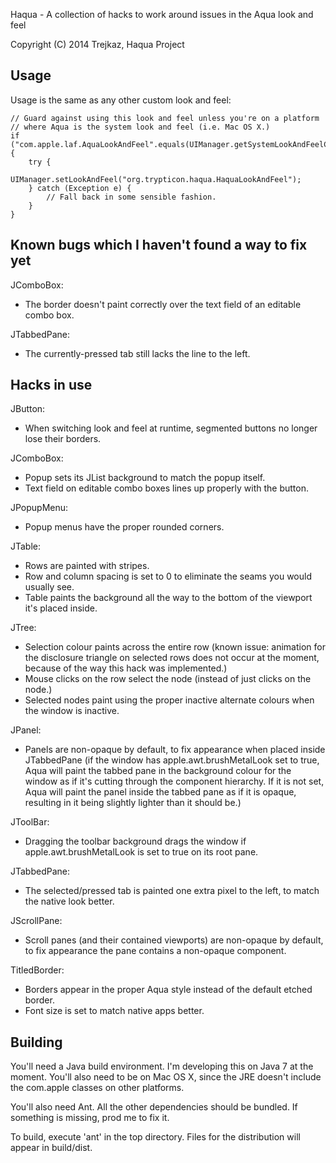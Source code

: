 Haqua - A collection of hacks to work around issues in the Aqua look and feel

Copyright (C) 2014  Trejkaz, Haqua Project


Usage
-----

Usage is the same as any other custom look and feel:

    // Guard against using this look and feel unless you're on a platform
    // where Aqua is the system look and feel (i.e. Mac OS X.)
    if ("com.apple.laf.AquaLookAndFeel".equals(UIManager.getSystemLookAndFeelClassName())) {
        try {
            UIManager.setLookAndFeel("org.trypticon.haqua.HaquaLookAndFeel");
        } catch (Exception e) {
            // Fall back in some sensible fashion.
        }
    }


Known bugs which I haven't found a way to fix yet
-------------------------------------------------

JComboBox:

* The border doesn't paint correctly over the text field of an editable combo box.

JTabbedPane:

* The currently-pressed tab still lacks the line to the left.


Hacks in use
------------

JButton:

* When switching look and feel at runtime, segmented buttons no longer lose their borders.

JComboBox:

* Popup sets its JList background to match the popup itself.
* Text field on editable combo boxes lines up properly with the button.

JPopupMenu:

* Popup menus have the proper rounded corners.

JTable:

* Rows are painted with stripes.
* Row and column spacing is set to 0 to eliminate the seams you would usually see.
* Table paints the background all the way to the bottom of the viewport it's placed inside.

JTree:

* Selection colour paints across the entire row (known issue: animation for the disclosure
  triangle on selected rows does not occur at the moment, because of the way this hack was
  implemented.)
* Mouse clicks on the row select the node (instead of just clicks on the node.)
* Selected nodes paint using the proper inactive alternate colours when the window is inactive.

JPanel:

* Panels are non-opaque by default, to fix appearance when placed inside JTabbedPane (if
  the window has apple.awt.brushMetalLook set to true, Aqua will paint the tabbed pane
  in the background colour for the window as if it's cutting through the component hierarchy.
  If it is not set, Aqua will paint the panel inside the tabbed pane as if it is opaque,
  resulting in it being slightly lighter than it should be.)

JToolBar:

* Dragging the toolbar background drags the window if apple.awt.brushMetalLook is set to
  true on its root pane.

JTabbedPane:

* The selected/pressed tab is painted one extra pixel to the left, to match the native look better.

JScrollPane:

* Scroll panes (and their contained viewports) are non-opaque by default, to fix appearance
  the pane contains a non-opaque component.

TitledBorder:

* Borders appear in the proper Aqua style instead of the default etched border.
* Font size is set to match native apps better.


Building
--------

You'll need a Java build environment.  I'm developing this on Java 7 at
the moment.  You'll also need to be on Mac OS X, since the JRE doesn't include
the com.apple classes on other platforms.

You'll also need Ant.  All the other dependencies should be bundled.
If something is missing, prod me to fix it.

To build, execute 'ant' in the top directory. Files for the distribution
will appear in build/dist.


